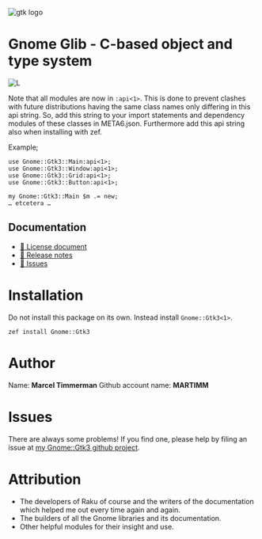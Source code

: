 ![gtk logo][logo]
# Gnome Glib - C-based object and type system

![L][license-svg]

[license-svg]: http://martimm.github.io/label/License-label.svg
[licence-lnk]: http://www.perlfoundation.org/artistic_license_2_0


Note that all modules are now in `:api<1>`. This is done to prevent clashes with future distributions having the same class names only differing in this api string. So, add this string to your import statements and dependency modules of these classes in META6.json. Furthermore add this api string also when installing with zef.

Example;
```
use Gnome::Gtk3::Main:api<1>;
use Gnome::Gtk3::Window:api<1>;
use Gnome::Gtk3::Grid:api<1>;
use Gnome::Gtk3::Button:api<1>;

my Gnome::Gtk3::Main $m .= new;
… etcetera …
```

## Documentation
<!-- * [ 🔗 Website](https://martimm.github.io/gnome-gtk3/content-docs/reference-glib.html)
-->
* [ 🔗 License document][licence-lnk]
* [ 🔗 Release notes][changes]
* [ 🔗 Issues](https://github.com/MARTIMM/gnome-gtk3/issues)

# Installation
Do not install this package on its own. Instead install `Gnome::Gtk3<1>`.

`zef install Gnome::Gtk3`


# Author

Name: **Marcel Timmerman**
Github account name: **MARTIMM**

# Issues

There are always some problems! If you find one, please help by filing an issue at [my Gnome::Gtk3 github project][issues].

# Attribution

* The developers of Raku of course and the writers of the documentation which helped me out every time again and again.
* The builders of all the Gnome libraries and its documentation.
* Other helpful modules for their insight and use.

[//]: # (---- [refs] ----------------------------------------------------------)
[changes]: https://github.com/MARTIMM/gnome-glib/blob/master/CHANGES.md
[logo]: https://martimm.github.io/gnome-gtk3/content-docs/images/gtk-raku.png
[issues]: https://github.com/MARTIMM/gnome-gtk3/issues

[//]: # (https://nbviewer.jupyter.org/github/MARTIMM/gtk-v3/blob/master/doc/GObject.pdf)
